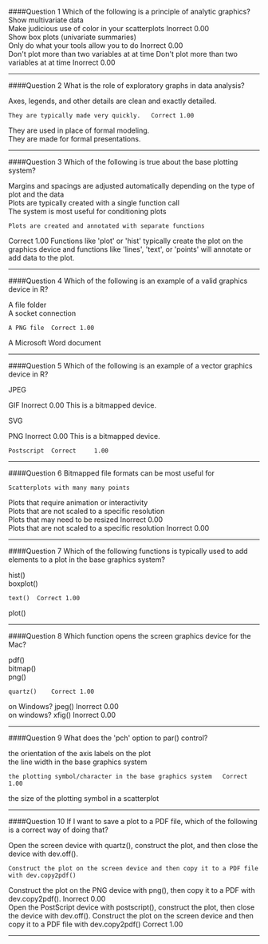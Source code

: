 ####Question 1
Which of the following is a principle of analytic graphics?
Show multivariate data			
Make judicious use of color in your scatterplots	Inorrect	0.00	
Show box plots (univariate summaries)			
Only do what your tools allow you to do 	Inorrect 	0.00		
Don't plot more than two variables at at time
Don't plot more than two variables at at time	Inorrect	0.00

----------------------- 
####Question 2
What is the role of exploratory graphs in data analysis?
 
Axes, legends, and other details are clean and exactly detailed.
```
They are typically made very quickly.	Correct	1.00
```
They are used in place of formal modeling.			
They are made for formal presentations.			

-----------------------  

####Question 3
Which of the following is true about the base plotting system?
 
Margins and spacings are adjusted automatically depending on the type of plot and the data			
Plots are typically created with a single function call			
The system is most useful for conditioning plots	
```
Plots are created and annotated with separate functions
```
Correct	1.00	Functions like 'plot' or 'hist' typically create the plot on the graphics device and functions like 'lines', 'text', or 'points' will annotate or add data to the plot.

-----------------------  

####Question 4
Which of the following is an example of a valid graphics device in R?
 
A file folder			
A socket connection
```
A PNG file	Correct	1.00
```
A Microsoft Word document			

-----------------------  

####Question 5
Which of the following is an example of a vector graphics device in R?
 
JPEG			

GIF	Inorrect	0.00	This is a bitmapped device.

SVG	

PNG	Inorrect	0.00	This is a bitmapped device.
```
Postscript 	Correct 	1.00
```

-----------------------  

####Question 6
Bitmapped file formats can be most useful for
 
```
Scatterplots with many many points	
```
Plots that require animation or interactivity			
Plots that are not scaled to a specific resolution			
Plots that may need to be resized	Inorrect	0.00	
Plots that are not scaled to a specific resolution	Inorrect	0.00

----------------------- 

####Question 7
Which of the following functions is typically used to add elements to a plot in the base graphics system?
 
hist()			
boxplot()			
```
text()	Correct	1.00	
```
plot()			

-----------------------  

####Question 8
Which function opens the screen graphics device for the Mac?
 
pdf()			
bitmap()			
png()			
```
quartz()	Correct	1.00 
```
on Windows? jpeg()	Inorrect	0.00  
on windows? xfig() 	Inorrect 	0.00

-----------------------  

####Question 9
What does the 'pch' option to par() control?
 
the orientation of the axis labels on the plot			
the line width in the base graphics system			
```
the plotting symbol/character in the base graphics system	Correct	1.00
```
the size of the plotting symbol in a scatterplot			

-----------------------  

####Question 10
If I want to save a plot to a PDF file, which of the following is a correct way of doing that?
 
Open the screen device with quartz(), construct the plot, and then close the device with dev.off().			
```
Construct the plot on the screen device and then copy it to a PDF file with dev.copy2pdf()
```
Construct the plot on the PNG device with png(), then copy it to a PDF with dev.copy2pdf().	Inorrect	0.00	
Open the PostScript device with postscript(), construct the plot, then close the device with dev.off().	
Construct the plot on the screen device and then copy it to a PDF file with dev.copy2pdf()	Correct	1.00

----------------------- 
